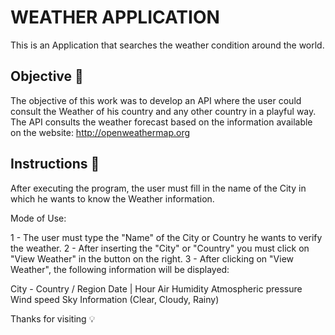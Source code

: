 <h1> WEATHER APPLICATION </h1>

This is an Application that searches the weather condition around the world.

<h2>Objective 🎯</h2>

The objective of this work was to develop an API where the user could consult the Weather of his country and any other country in a playful way.
The API consults the weather forecast based on the information available on the website: <http://openweathermap.org>


<h2>Instructions 📖</h2>

After executing the program, the user must fill in the name of the City in which he wants to know the Weather information.

Mode of Use:

1 - The user must type the "Name" of the City or Country he wants to verify
the weather.
2 - After inserting the "City" or "Country" you must click on "View Weather" in the button on the right.
3 - After clicking on "View Weather", the following information will be displayed:

City - Country / Region
Date | Hour
Air Humidity
Atmospheric pressure
Wind speed
Sky Information (Clear, Cloudy, Rainy)

Thanks for visiting 💡
